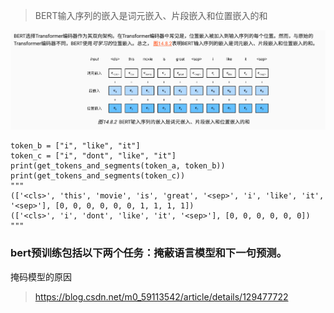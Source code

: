 
> BERT输入序列的嵌入是词元嵌入、片段嵌入和位置嵌入的和

![img.png](img.png)

    token_b = ["i", "like", "it"]
    token_c = ["i", "dont", "like", "it"]
    print(get_tokens_and_segments(token_a, token_b))
    print(get_tokens_and_segments(token_c))
    """
    (['<cls>', 'this', 'movie', 'is', 'great', '<sep>', 'i', 'like', 'it', '<sep>'], [0, 0, 0, 0, 0, 0, 1, 1, 1, 1])
    (['<cls>', 'i', 'dont', 'like', 'it', '<sep>'], [0, 0, 0, 0, 0, 0])
    """
### bert预训练包括以下两个任务：掩蔽语言模型和下一句预测。

掩码模型的原因
>https://blog.csdn.net/m0_59113542/article/details/129477722